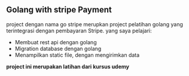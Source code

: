 ## Golang with stripe Payment

project dengan nama go stripe merupkan project pelatihan golang yang terintegrasi dengan pembayaran Stripe. 
yang saya pelajari:
- Membuat rest api dengan golang
- Migration database dengan golang
- Menampilkan static file, dengan mengirimkan data

**project ini merupakan latihan dari kursus udemy** 
